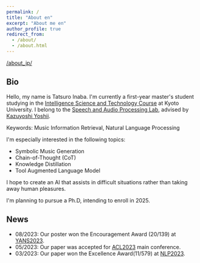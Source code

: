 ```yaml
---
permalink: /
title: "About en"
excerpt: "About me en"
author_profile: true
redirect_from: 
  - /about/
  - /about.html
---
```


[/about_jp/](/about_jp/)

## Bio
Hello, my name is Tatsuro Inaba.
I'm currently a first-year master's student studying in the [Intelligence Science and Technology Course](https://www.ist.i.kyoto-u.ac.jp/) at Kyoto University.
I belong to the [Speech and Audio Processing Lab](http://sap.ist.i.kyoto-u.ac.jp/EN/), advised by [Kazuyoshi Yoshii](http://sap.ist.i.kyoto-u.ac.jp/members/yoshii/).

Keywords: Music Information Retrieval, Natural Language Processing

I'm especially interested in the following topics:
- Symbolic Music Generation
- Chain-of-Thought (CoT)
- Knowledge Distillation
- Tool Augmented Language Model

I hope to create an AI that assists in difficult situations rather than taking away human pleasures.


I'm planning to pursue a Ph.D, intending to enroll in 2025.


## News

- 08/2023: Our poster won the Encouragement Award (20/139) at [YANS2023](https://yans.anlp.jp/entry/yans2023).
- 05/2023: Our paper was accepted for [ACL2023](https://2023.aclweb.org/) main conference.
- 03/2023: Our paper won the Excellence Award(11/579) at [NLP2023](https://www.anlp.jp/nlp2023/).
